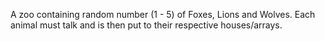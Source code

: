 A zoo containing random number (1 - 5) of Foxes, Lions and Wolves.  Each animal must talk and is then put to their respective houses/arrays. 
